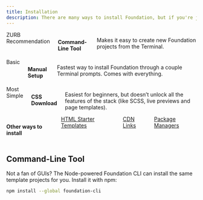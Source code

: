 ```yaml
---
title: Installation
description: There are many ways to install Foundation, but if you're just getting started, we have a few suggestions.
---
```


<div class="row">
  <div class="medium-3 columns">
    <span class="subtitle">ZURB Recommendation</span>
    <h4>Command-Line Tool</h4>
    <p>Makes it easy to create new Foundation projects from the Terminal.</p>
  </div>
  <div class="medium-3 columns">
    <span class="subtitle">Basic</span>
    <h4>Manual Setup</h4>
    <p>Fastest way to install Foundation through a couple Terminal prompts. Comes with everything.</p>
  </div>
  <div class="medium-3 columns">
    <span class="subtitle">Most Simple</span>
    <h4>CSS Download</h4>
    <p>Easiest for beginners, but doesn’t unlock all the features of the stack (like SCSS, live previews and page templates).</p>
  </div>
  <div class="medium-3 columns">
    <h4>Other ways to install</h4>
    <a href="#">HTML Starter Templates</a>
    <a href="#">CDN Links</a>
    <a href="#">Package Managers</a>
  </div>
</div>

## Command-Line Tool
Not a fan of GUIs? The Node-powered Foundation CLI can install the same template projects for you. Install it with npm:

``` bash
npm install --global foundation-cli
```
